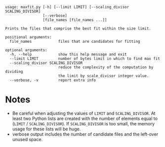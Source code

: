     usage: maxfit.py [-h] [--limit LIMIT] [--scaling_divisor SCALING_DIVISOR]
                     [--verbose]
                     [file_names [file_names ...]]

    Prints the files that comprise the best fit within the size limit.

    positional arguments:
      file_names            files that are candidates for fitting

    optional arguments:
      -h, --help            show this help message and exit
      --limit LIMIT         number of bytes limit in which to find max fit
      --scaling_divisor SCALING_DIVISOR
                            reduce the complexity of the computation by dividing
                            the limit by scale_divisor integer value.
      --verbose, -v         report extra info

# Notes
* Be careful when adjusting the values of `LIMIT` and `SCALING_DIVISOR`. At
  least two Python lists are created with the number of elements equal to
      (`LIMIT` / `SCALING_DIVISOR`).
  If `SCALING_DIVISOR` is too small, the memory usage for these lists will be huge.
* verbose output includes the number of candidate files and the left-over unused
  space.
